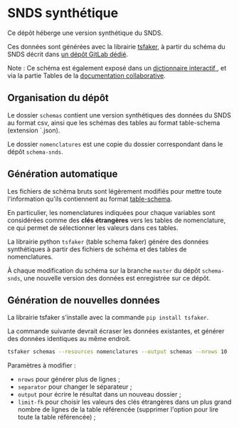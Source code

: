 # SNDS synthétique

Ce dépôt héberge une version synthétique du SNDS.
 
Ces données sont générées avec la librairie [tsfaker](https://gitlab.com/healthdatahub/tsfaker), à partir du schéma du SNDS décrit dans [un dépôt GitLab dédié](https://gitlab.com/healthdatahub/schema-snds). 

Note : Ce schéma est également exposé dans un [dictionnaire interactif ](https://drees.shinyapps.io/dico-snds/), et via la partie Tables de la [documentation collaborative](https://documentation-snds.health-data-hub.fr/).

## Organisation du dépôt

Le dossier `schemas` contient une version synthétiques des données du SNDS au format csv, ainsi que les schémas des tables au format table-schema (extension `.json). 

Le dossier `nomenclatures` est une copie du dossier correspondant dans le dépôt `schema-snds`.

## Génération automatique

Les fichiers de schéma bruts sont légèrement modifiés pour mettre toute l'information qu'ils contiennent au format [table-schema](https://gitlab.com/healthdatahub/schema-snds/blob/master/documentation/Table-Schema.md). 

En particulier, les nomenclatures indiquées pour chaque variables sont considérées comme des **clés étrangères** vers les tables de nomenclature, ce qui permet de sélectionner les valeurs dans ces tables.

La librairie python `tsfaker` (table schema faker) génére des données synthétiques à partir des fichiers de schéma et des tables de nomenclatures. 

À chaque modification du schéma sur la branche `master` du dépôt `schema-snds`, une nouvelle version des données est enregistrée sur ce dépôt. 

## Génération de nouvelles données

La librairie tsfaker s'installe avec la commande `pip install tsfaker`.

La commande suivante devrait écraser les données existantes, et générer des données identiques au même endroit.
 
```bash
tsfaker schemas --resources nomenclatures --output schemas --nrows 10 --separator ',' --overwrite  --limit-fk 10
```

Paramètres à modifier :
- `nrows` pour générer plus de lignes ;
- `separator` pour changer le séparateur ; 
- `output` pour écrire le résultat dans un nouveau dossier ;
- `limit-fk` pour choisir les valeurs des clés étrangères dans un plus grand nombre de lignes de la table référencée (supprimer l'option pour lire toute la table référencée) ;

